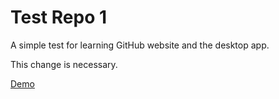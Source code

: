 # Test Repo 1
A simple test for learning GitHub website and the desktop app.

This change is necessary.

[Demo](https://wushuartgaro.github.io/test-repo/)

